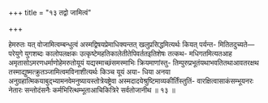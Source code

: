 +++
title = "१३ तद्वो जामित्वं"

+++

हेमरुतः यत् वोजामित्वम्बन्धुत्वं अस्मद्विषयप्रेमाधिक्यन्तत् खलुप्रसिद्धमित्यर्थः कियत् पर्यन्त- मितितदुच्यते—परेयुगे युगशब्दः कालोपलक्षकः उत्कृष्टेमहतिकालेतीतेपिवर्ततइतिशेषः तत्कथ- मधिगतमित्यतआह अमृतासोऽमरणधर्माणोहेमरुतोयूयं यद्यस्माच्छंसमस्माभिः क्रियमाणांस्तु- तिम्पुरुप्रभूतंयथाभवतितथाआवतरक्षथ तस्माद्युष्मत्क्रुतञ्जामित्वमविनाशीत्यर्थः किञ्च यूयं अया- धिया अनया अनुग्रहात्मिकयाबुद्भ्यामनवेमनुष्यायस्तोत्रेयष्ट्रेवा अस्मदादयेश्रुष्टिमाव्यकीर्तिंस्तुतिं- वारक्षित्वासाकंसम्भूयनरः नेतारः सन्तोदंसनैः कर्मभिरित्थम्भूताआचिकित्रिरे सर्वतोजानीथ ॥ १३ ॥